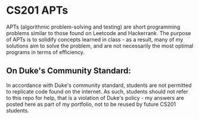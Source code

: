 # CS201 APTs

APTs (algorithmic problem-solving and testing) are short programming problems similar to those found on Leetcode and Hackerrank. The purpose of APTs is to solidify concepts learned in class - as a result, many of my solutions aim to solve the problem, and are not necessarily the most optimal programs in terms of efficiency.

## On Duke's Community Standard:
In accordance with Duke's community standard, students are not permitted to replicate code found on the internet. As such, students should not refer to this repo for help, that is a violation of Duke's policy - my answers are posted here as part of my portfolio, not to be reused by future CS201 students.
